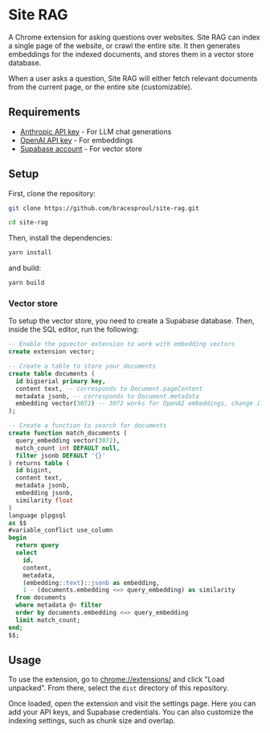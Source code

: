 # Site RAG

A Chrome extension for asking questions over websites. Site RAG can index a single page of the website, or crawl the entire site. It then generates embeddings for the indexed documents, and stores them in a vector store database.

When a user asks a question, Site RAG will either fetch relevant documents from the current page, or the entire site (customizable).

## Requirements

- [Anthropic API key](https://console.anthropic.com/) - For LLM chat generations
- [OpenAI API key](https://platform.openai.com/) - For embeddings
- [Supabase account](https://supabase.com/) - For vector store

## Setup

First, clone the repository:

```bash
git clone https://github.com/bracesproul/site-rag.git
```

```bash
cd site-rag
```

Then, install the dependencies:

```bash
yarn install
```

and build:

```bash
yarn build
```

### Vector store

To setup the vector store, you need to create a Supabase database. Then, inside the SQL editor, run the following:

```sql
-- Enable the pgvector extension to work with embedding vectors
create extension vector;

-- Create a table to store your documents
create table documents (
  id bigserial primary key,
  content text, -- corresponds to Document.pageContent
  metadata jsonb, -- corresponds to Document.metadata
  embedding vector(3072) -- 3072 works for OpenAI embeddings, change if needed
);

-- Create a function to search for documents
create function match_documents (
  query_embedding vector(3072),
  match_count int DEFAULT null,
  filter jsonb DEFAULT '{}'
) returns table (
  id bigint,
  content text,
  metadata jsonb,
  embedding jsonb,
  similarity float
)
language plpgsql
as $$
#variable_conflict use_column
begin
  return query
  select
    id,
    content,
    metadata,
    (embedding::text)::jsonb as embedding,
    1 - (documents.embedding <=> query_embedding) as similarity
  from documents
  where metadata @> filter
  order by documents.embedding <=> query_embedding
  limit match_count;
end;
$$;

```

## Usage

To use the extension, go to [chrome://extensions/](chrome://extensions/) and click "Load unpacked". From there, select the `dist` directory of this repository.

Once loaded, open the extension and visit the settings page. Here you can add your API keys, and Supabase credentials. You can also customize the indexing settings, such as chunk size and overlap.
